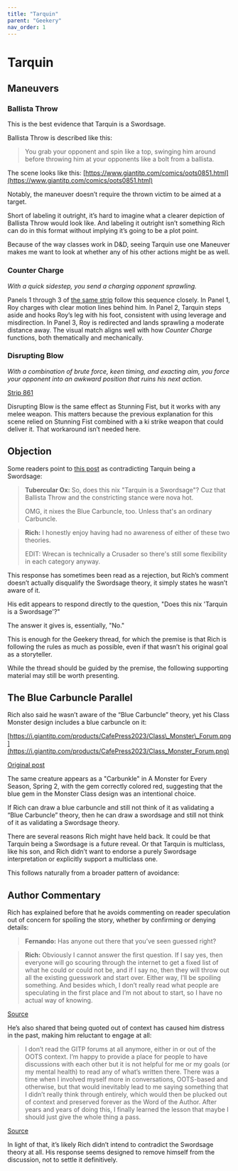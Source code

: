 ```yaml
---
title: "Tarquin"
parent: "Geekery"
nav_order: 1
---
```

# Tarquin

## Maneuvers

### Ballista Throw

This is the best evidence that Tarquin is a Swordsage.

Ballista Throw is described like this:

> You grab your opponent and spin like a top, swinging him around before throwing him at your opponents like a bolt from a ballista.

The scene looks like this:
[https://www.giantitp.com/comics/oots0851.html](https://www.giantitp.com/comics/oots0851.html)

Notably, the maneuver doesn’t require the thrown victim to be aimed at a target.

Short of labeling it outright, it’s hard to imagine what a clearer depiction of Ballista Throw would look like. And labeling it outright isn’t something Rich can do in this format without implying it’s going to be a plot point.

Because of the way classes work in D&D, seeing Tarquin use one Maneuver makes me want to look at whether any of his other actions might be as well.

### Counter Charge

*With a quick sidestep, you send a charging opponent sprawling.*

Panels 1 through 3 of [the same strip](https://www.giantitp.com/comics/oots0851.html) follow this sequence closely. In Panel 1, Roy charges with clear motion lines behind him. In Panel 2, Tarquin steps aside and hooks Roy’s leg with his foot, consistent with using leverage and misdirection. In Panel 3, Roy is redirected and lands sprawling a moderate distance away. The visual match aligns well with how *Counter Charge* functions, both thematically and mechanically.

### Disrupting Blow

*With a combination of brute force, keen timing, and exacting aim, you force your opponent into an awkward position that ruins his next action.*

[Strip 861](https://www.giantitp.com/comics/oots0861.html)

Disrupting Blow is the same effect as Stunning Fist, but it works with any melee weapon. This matters because the previous explanation for this scene relied on Stunning Fist combined with a ki strike weapon that could deliver it. That workaround isn’t needed here.

## Objection

Some readers point to [this post](https://forums.giantitp.com/showsinglepost.php?p=25915532&postcount=3) as contradicting Tarquin being a Swordsage:

> **Tubercular Ox:**
> So, does this nix "Tarquin is a Swordsage"? Cuz that Ballista Throw and the constricting stance were nova hot.
>
> OMG, it nixes the Blue Carbuncle, too. Unless that's an ordinary Carbuncle.

> **Rich:**
> I honestly enjoy having had no awareness of either of these two theories.
>
> EDIT: Wrecan is technically a Crusader so there's still some flexibility in each category anyway.

This response has sometimes been read as a rejection, but Rich’s comment doesn’t actually disqualify the Swordsage theory, it simply states he wasn’t aware of it.&#x20;

His edit appears to respond directly to the question, "Does this nix 'Tarquin is a Swordsage'?"&#x20;

The answer it gives is, essentially, "No."

This is enough for the Geekery thread, for which the premise is that Rich is following the rules as much as possible, even if that wasn’t his original goal as a storyteller.

While the thread should be guided by the premise, the following supporting material may still be worth presenting.

## The Blue Carbuncle Parallel

Rich also said he wasn’t aware of the “Blue Carbuncle” theory, yet his Class Monster design includes a blue carbuncle on it:

[https://i.giantitp.com/products/CafePress2023/Class\_Monster\_Forum.png](https://i.giantitp.com/products/CafePress2023/Class_Monster_Forum.png)

[Original post](https://forums.giantitp.com/showsinglepost.php?p=25915519&postcount=1)

The same creature appears as a "Carbunkle" in A Monster for Every Season, Spring 2, with the gem correctly colored red, suggesting that the blue gem in the Monster Class design was an intentional choice.

If Rich can draw a blue carbuncle and still not think of it as validating a “Blue Carbuncle” theory, then he can draw a swordsage and still not think of it as validating a Swordsage theory.

There are several reasons Rich might have held back. It could be that Tarquin being a Swordsage is a future reveal. Or that Tarquin is multiclass, like his son, and Rich didn’t want to endorse a purely Swordsage interpretation or explicitly support a multiclass one. 

This follows naturally from a broader pattern of avoidance:

## Author Commentary

Rich has explained before that he avoids commenting on reader speculation out of concern for spoiling the story, whether by confirming or denying details:

> **Fernando:**
> Has anyone out there that you’ve seen guessed right?

> **Rich:**
> Obviously I cannot answer the first question. If I say yes, then everyone will go scouring through the internet to get a fixed list of what he could or could not be, and if I say no, then they will throw out all the existing guesswork and start over. Either way, I’ll be spoiling something. And besides which, I don’t really read what people are speculating in the first place and I’m not about to start, so I have no actual way of knowing.

[Source](https://www.patreon.com/posts/answer-post-may-39917949)

He’s also shared that being quoted out of context has caused him distress in the past, making him reluctant to engage at all:

> I don’t read the GITP forums at all anymore, either in or out of the OOTS context. I’m happy to provide a place for people to have discussions with each other but it is not helpful for me or my goals (or my mental health) to read any of what’s written there. There was a time when I involved myself more in conversations, OOTS-based and otherwise, but that would inevitably lead to me saying something that I didn’t really think through entirely, which would then be plucked out of context and preserved forever as the Word of the Author. After years and years of doing this, I finally learned the lesson that maybe I should just give the whole thing a pass.

[Source](https://www.patreon.com/posts/answers-post-8-93833361)

In light of that, it’s likely Rich didn’t intend to contradict the Swordsage theory at all. His response seems designed to remove himself from the discussion, not to settle it definitively.
